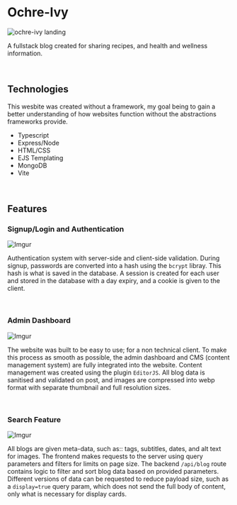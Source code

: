 # Ochre-Ivy
![ochre-ivy landing](https://imgur.com/oqwDmLD.jpg)

A fullstack blog created for sharing recipes, and health and wellness information. 

<br>

## Technologies
This wesbite was created without a framework, my goal being to gain a better understanding of how websites function without the abstractions frameworks provide.

- Typescript
- Express/Node
- HTML/CSS
- EJS Templating
- MongoDB
- Vite

<br>

## Features
### Signup/Login and Authentication
![Imgur](https://imgur.com/biYFDIf.gif)

Authentication system with server-side and client-side validation. During signup, passwords are converted into a hash using the `bcrypt` libray.
This hash is what is saved in the database. A session is created for each user and stored in the database with a day expiry, and a cookie is given to the client.

<br>

### Admin Dashboard
![Imgur](https://imgur.com/7TVY6Cc.gif)

The website was built to be easy to use; for a non technical client. To make this process as smooth as possible, the admin dashboard and CMS (content management system)
are fully integrated into the website. Content management was created using the plugin `EditorJS`. All blog data is sanitised and validated on post, and images are compressed into webp format 
with separate thumbnail and full resolution sizes.

<br>

### Search Feature
![Imgur](https://imgur.com/GlalP3N.gif)

All blogs are given meta-data, such as:: tags, subtitles, dates, and alt text for images. The frontend makes requests to the server using query parameters and filters for limits on page size. The 
backend `/api/blog` route contains logic to filter and sort blog data based on provided parameters. Different versions of data can be requested to reduce payload size, such as a `display=true` query param, 
which does not send the full body of content, only what is necessary for display cards.